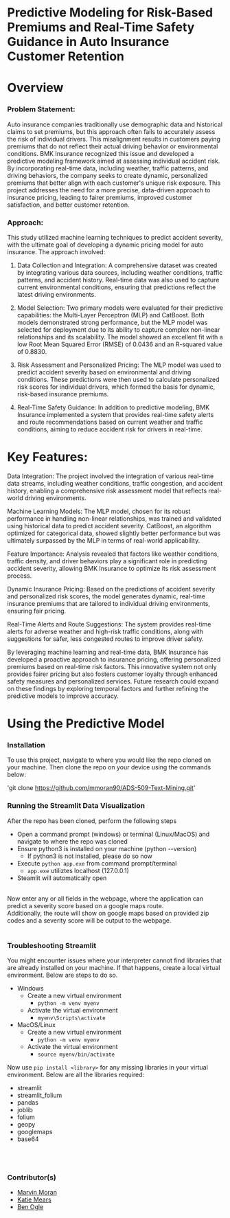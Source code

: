 # Predictive Modeling for Risk-Based Premiums and Real-Time Safety Guidance in Auto Insurance Customer Retention

# Overview 
### Problem Statement:
Auto insurance companies traditionally use demographic data and historical claims to set premiums, but this approach often fails to accurately assess the risk of individual drivers. This misalignment results in customers paying premiums that do not reflect their actual driving behavior or environmental conditions. BMK Insurance recognized this issue and developed a predictive modeling framework aimed at assessing individual accident risk. By incorporating real-time data, including weather, traffic patterns, and driving behaviors, the company seeks to create dynamic, personalized premiums that better align with each customer's unique risk exposure. This project addresses the need for a more precise, data-driven approach to insurance pricing, leading to fairer premiums, improved customer satisfaction, and better customer retention.

### Approach:
This study utilized machine learning techniques to predict accident severity, with the ultimate goal of developing a dynamic pricing model for auto insurance. The approach involved:

1.  Data Collection and Integration: 
A comprehensive dataset was created by integrating various data sources, including weather conditions, traffic patterns, and accident history. Real-time data was also used to capture current environmental conditions, ensuring that predictions reflect the latest driving environments.

2. Model Selection: 
Two primary models were evaluated for their predictive capabilities: the Multi-Layer Perceptron (MLP) and CatBoost. Both models demonstrated strong performance, but the MLP model was selected for deployment due to its ability to capture complex non-linear relationships and its scalability. The model showed an excellent fit with a low Root Mean Squared Error (RMSE) of 0.0436 and an R-squared value of 0.8830.

3. Risk Assessment and Personalized Pricing:
The MLP model was used to predict accident severity based on environmental and driving conditions. These predictions were then used to calculate personalized risk scores for individual drivers, which formed the basis for dynamic, risk-based insurance premiums.

4. Real-Time Safety Guidance: In addition to predictive modeling, BMK Insurance implemented a system that provides real-time safety alerts and route recommendations based on current weather and traffic conditions, aiming to reduce accident risk for drivers in real-time.

# Key Features:

Data Integration: The project involved the integration of various real-time data streams, including weather conditions, traffic congestion, and accident history, enabling a comprehensive risk assessment model that reflects real-world driving environments.

Machine Learning Models: The MLP model, chosen for its robust performance in handling non-linear relationships, was trained and validated using historical data to predict accident severity. CatBoost, an algorithm optimized for categorical data, showed slightly better performance but was ultimately surpassed by the MLP in terms of real-world applicability.

Feature Importance: Analysis revealed that factors like weather conditions, traffic density, and driver behaviors play a significant role in predicting accident severity, allowing BMK Insurance to optimize its risk assessment process.

Dynamic Insurance Pricing: Based on the predictions of accident severity and personalized risk scores, the model generates dynamic, real-time insurance premiums that are tailored to individual driving environments, ensuring fair pricing.

Real-Time Alerts and Route Suggestions: The system provides real-time alerts for adverse weather and high-risk traffic conditions, along with suggestions for safer, less congested routes to improve driver safety.

By leveraging machine learning and real-time data, BMK Insurance has developed a proactive approach to insurance pricing, offering personalized premiums based on real-time risk factors. This innovative system not only provides fairer pricing but also fosters customer loyalty through enhanced safety measures and personalized services. Future research could expand on these findings by exploring temporal factors and further refining the predictive models to improve accuracy.

# Using the Predictive Model

### Installation
To use this project, navigate to where you would like the repo cloned on your machine. Then clone the repo on your device using the commands below:

'git clone https://github.com/mmoran90/ADS-509-Text-Mining.git'

### Running the Streamlit Data Visualization
After the repo has been cloned, perform the following steps
   - Open a command prompt (windows) or terminal (Linux/MacOS) and navigate to where the repo was cloned
   - Ensure python3 is installed on your machine (python --version)
     - If python3 is not installed, please do so now  
   - Execute `python app.exe` from command prompt/terminal
     - `app.exe` utiliztes localhost (127.0.0.1)
   - Steamlit will automatically open

</br>
Now enter any or all fields in the webpage, where the application can predict a severity score based on a google maps route.
</br>
Additionally, the route will show on google maps based on provided zip codes and a severity score will be output to the webpage.
</br>
</br>

### Troubleshooting Streamlit
You might encounter issues where your interpreter cannot find libraries that are already installed on your machine. If that happens, create a local virtual environment. Below are steps to do so.
</br>
  - Windows
    - Create a new virtual environment
      - `python -m venv myenv`
    - Activate the virtual environment
      - `myenv\Scripts\activate`
  - MacOS/Linux
    - Create a new virtual environment
      - `python -m venv myenv`
    - Activate the virtual environment
      - `source myenv/bin/activate`
      
Now use `pip install <library>` for any missing libraries in your virtual environment. Below are all the libraries required:
  - streamlit
  - streamlit_folium
  - pandas
  - joblib
  - folium
  - geopy
  - googlemaps
  - base64
</br>
</br>

### Contributor(s)
* [Marvin Moran](https://github.com/mmoran90)
* [Katie Mears](https://github.com/KatieMears628)
* [Ben Ogle](https://github.com/dsklnr)
</br>
